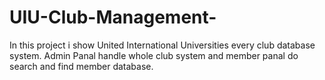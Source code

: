 # UIU-Club-Management-
In this project i show United International Universities every club database system.
Admin Panal handle whole club system and member panal do search and find member database.
